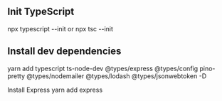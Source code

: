 ## Init TypeScript
npx typescript --init or npx tsc --init 

## Install dev dependencies
yarn add typescript ts-node-dev @types/express @types/config pino-pretty @types/nodemailer @types/lodash @types/jsonwebtoken -D


Install Express
yarn add express